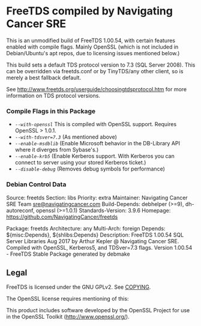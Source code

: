 # FreeTDS compiled by Navigating Cancer SRE

This is an unmodified build of FreeTDS 1.00.54, with certain features
enabled with compile flags. Mainly OpenSSL (which is not included in 
Debian/Ubuntu's apt repos, due to licensing issues mentioned below.)

This build sets a default TDS protocol version to 7.3 (SQL Server 2008). This can be overridden
via freetds.conf or by TinyTDS/any other client, so is merely a best fallback default.

See http://www.freetds.org/userguide/choosingtdsprotocol.htm for more information on TDS protocol versions.

### Compile Flags in this Package

* *`--with-openssl`* This is compiled with OpenSSL support. Requires OpenSSL > 1.0.1.
* *`--with-tdsver=7.3`* (As mentioned above)
* *`--enable-msdblib`* (Enable Microsoft behavior in the DB-Library API where it diverges from Sybase's.)
* *`--enable-krb5`* (Enable Kerberos support. With Kerberos you can connect to server using your stored Kerberos ticket.)
* *`--disable-debug`* (Removes debug symbols for performance)


### Debian Control Data

Source: freetds
Section: libs
Priority: extra
Maintainer: Navigating Cancer SRE Team <sre@navigatingcancer.com>
Build-Depends: debhelper (>=9), dh-autoreconf, openssl (>=1.0.1)
Standards-Version: 3.9.6
Homepage: https://github.com/NavigatingCancer/freetds

Package: freetds
Architecture: any
Multi-Arch: foreign
Depends: ${misc:Depends}, ${shlibs:Depends}
Description: FreeTDS 1.00.54 SQL Server Libraries
 Aug 2017 by Arthur Kepler @ Navigating Cancer SRE.
 Compiled with OpenSSL, Kerberos5, and TDSver=7.3 flags.
 Version 1.00.54 - FreeTDS Stable
 Package generated by debmake

## Legal

FreeTDS is licensed under the GNU GPLv2. See [COPYING](COPYING).

The OpenSSL license requires mentioning of this:

This product includes software developed by the OpenSSL Project for use in the OpenSSL Toolkit (http://www.openssl.org/).



